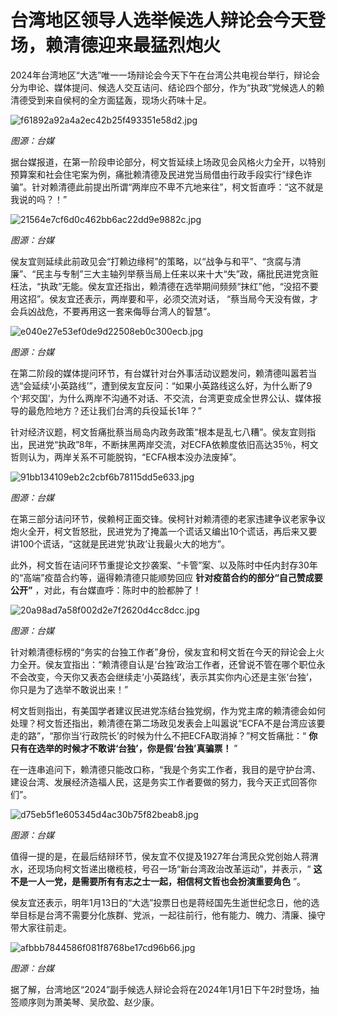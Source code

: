 # 台湾地区领导人选举候选人辩论会今天登场，赖清德迎来最猛烈炮火

2024年台湾地区“大选”唯一一场辩论会今天下午在台湾公共电视台举行，辩论会分为申论、媒体提问、候选人交互诘问、结论四个部分，作为“执政”党候选人的赖清德受到来自侯柯的全方面猛轰，现场火药味十足。

![f61892a92a4a2ec42b25f493351e58d2.jpg](https://raw.githubusercontent.com/qqhsx/qqnews_image/main/2023/12/30/台湾地区领导人选举候选人辩论会今天登场，赖清德迎来最猛烈炮火/f61892a92a4a2ec42b25f493351e58d2.jpg)

_图源：台媒_

据台媒报道，在第一阶段申论部分，柯文哲延续上场政见会风格火力全开，以特别预算案和社会住宅案为例，痛批赖清德及民进党当局借由行政手段实行“绿色诈骗”。针对赖清德此前提出所谓“两岸应不卑不亢地来往”，柯文哲直呼：“这不就是我说的吗？！”

![21564e7cf6d0c462bb6ac22dd9e9882c.jpg](https://raw.githubusercontent.com/qqhsx/qqnews_image/main/2023/12/30/台湾地区领导人选举候选人辩论会今天登场，赖清德迎来最猛烈炮火/21564e7cf6d0c462bb6ac22dd9e9882c.jpg)

_图源：台媒_

侯友宜则延续此前政见会“打赖边缘柯”的策略，以“战争与和平”、“贪腐与清廉”、“民主与专制”三大主轴列举蔡当局上任来以来十大“失”政，痛批民进党贪赃枉法，“执政”无能。侯友宜还指出，赖清德在选举期间频频“抹红”他，“没招不要用这招”。侯友宜还表示，两岸要和平，必须交流对话，
“蔡当局今天没有做，才会兵凶战危，不要再用这一套来侮辱台湾人的智慧”。

![e040e27e53ef0de9d22508eb0c300ecb.jpg](https://raw.githubusercontent.com/qqhsx/qqnews_image/main/2023/12/30/台湾地区领导人选举候选人辩论会今天登场，赖清德迎来最猛烈炮火/e040e27e53ef0de9d22508eb0c300ecb.jpg)

_图源：台媒_

在第二阶段的媒体提问环节，有台媒针对台外事活动议题发问，赖清德叫嚣若当选“会延续‘小英路线’”，遭到侯友宜反问：“如果小英路线这么好，为什么断了9个‘邦交国’，为什么两岸不沟通不对话、不交流，台湾更变成全世界公认、媒体报导的最危险地方？还让我们台湾的兵役延长1年？”

针对经济议题，柯文哲痛批蔡当局岛内政务政策“根本是乱七八糟”。侯友宜则指出，民进党“执政”8年，不断抹黑两岸交流，对ECFA依赖度依旧高达35％，柯文哲则认为，两岸关系不可能脱钩，“ECFA根本没办法废掉”。

![91bb134109eb2c2cbf6b78115dd5e633.jpg](https://raw.githubusercontent.com/qqhsx/qqnews_image/main/2023/12/30/台湾地区领导人选举候选人辩论会今天登场，赖清德迎来最猛烈炮火/91bb134109eb2c2cbf6b78115dd5e633.jpg)

_图源：台媒_

在第三部分诘问环节，侯赖柯正面交锋。侯柯针对赖清德的老家违建争议老家争议炮火全开，柯文哲怒批，民进党为了掩盖一个谎话又编出10个谎话，再后来又要讲100个谎话，“这就是民进党‘执政’让我最火大的地方”。

此外，柯文哲在诘问环节重提论文抄袭案、“卡管”案、以及陈时中任内封存30年的“高端”疫苗合约等，逼得赖清德只能顺势回应
**针对疫苗合约的部分“自己赞成要公开”** ，对此，有台媒直呼：陈时中的脸都肿了！

![20a98ad7a58f002d2e7f2620d4cc8dcc.jpg](https://raw.githubusercontent.com/qqhsx/qqnews_image/main/2023/12/30/台湾地区领导人选举候选人辩论会今天登场，赖清德迎来最猛烈炮火/20a98ad7a58f002d2e7f2620d4cc8dcc.jpg)

_图源：台媒_

针对赖清德标榜的“务实的台独工作者”身份，侯友宜和柯文哲在今天的辩论会上火力全开。侯友宜指出：“赖清德自认是‘台独’政治工作者，还曾说不管在哪个职位永不会改变，今天你又表态会继续走‘小英路线’，表示其实你内心还是主张‘台独’，你只是为了选举不敢说出来！”

柯文哲则指出，有美国学者建议民进党冻结台独党纲，作为党主席的赖清德会如何处理？柯文哲还指出，赖清德在第二场政见发表会上叫嚣说“ECFA不是台湾应该要走的路”，“那你当‘行政院长’的时候为什么不把ECFA取消掉？”柯文哲痛批：“
**你只有在选举的时候才不敢讲‘台独’，你是假‘台独’真骗票！** ”

在一连串追问下，赖清德只能改口称，“我是个务实工作者，我目的是守护台湾、建设台湾、发展经济造福人民，这是务实工作者要做的努力，我今天正式回答你们”。

![d75eb5f1e605345d4ac30b75f82beab8.jpg](https://raw.githubusercontent.com/qqhsx/qqnews_image/main/2023/12/30/台湾地区领导人选举候选人辩论会今天登场，赖清德迎来最猛烈炮火/d75eb5f1e605345d4ac30b75f82beab8.jpg)

_图源：台媒_

值得一提的是，在最后结辩环节，侯友宜不仅提及1927年台湾民众党创始人蒋渭水，还现场向柯文哲递出橄榄枝，号召一场“新台湾政治改革运动”，并表示，“
**这不是一人一党，是需要所有有志之士一起，相信柯文哲也会扮演重要角色** ”。

侯友宜还表示，明年1月13日的“大选”投票日也是蒋经国先生逝世纪念日，他的选举目标是台湾不需要分化族群、党派，一起往前行，他有能力、魄力、清廉、操守带大家往前走。

![afbbb7844586f081f8768be17cd96b66.jpg](https://raw.githubusercontent.com/qqhsx/qqnews_image/main/2023/12/30/台湾地区领导人选举候选人辩论会今天登场，赖清德迎来最猛烈炮火/afbbb7844586f081f8768be17cd96b66.jpg)

 _图源：台媒_

据了解，台湾地区“2024”副手候选人辩论会将在2024年1月1日下午2时登场，抽签顺序则为萧美琴、吴欣盈、赵少康。

